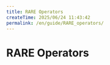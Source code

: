 ```yaml
---
title: RARE Operators
createTime: 2025/06/24 11:43:42
permalink: /en/guide/RARE_operators/
---
```


# RARE Operators